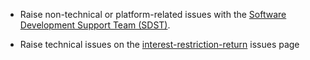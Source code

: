 * Raise non-technical or platform-related issues with the [Software Development Support Team (SDST)](https://developer.service.hmrc.gov.uk/developer/support).

* Raise technical issues on the [interest-restriction-return](https://github.com/hmrc/interest-restriction-return/issues) issues page
